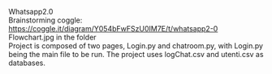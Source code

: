 Whatsapp2.0  
Brainstorming coggle: https://coggle.it/diagram/Y054bFwFSzU0IM7E/t/whatsapp2-0  
Flowchart.jpg in the folder  
Project is composed of two pages, Login.py and chatroom.py, with Login.py being the main file to be run. The project uses logChat.csv and utenti.csv as databases.
